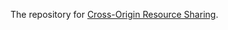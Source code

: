 The repository for [Cross-Origin Resource Sharing](http://dvcs.w3.org/hg/cors/raw-file/tip/Overview.html).
